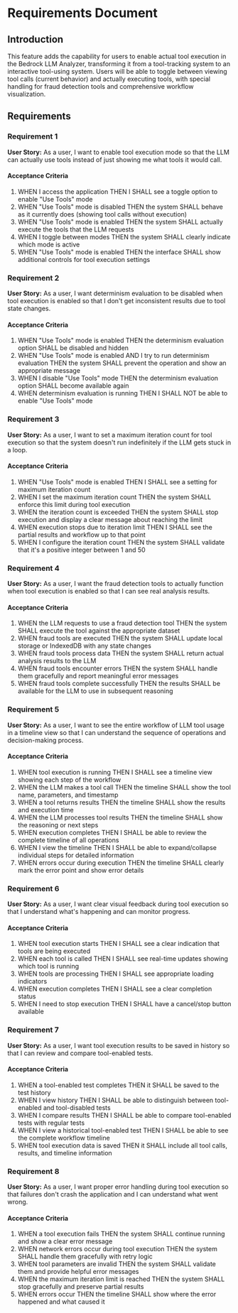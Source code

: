 # Requirements Document

## Introduction

This feature adds the capability for users to enable actual tool execution in the Bedrock LLM Analyzer, transforming it from a tool-tracking system to an interactive tool-using system. Users will be able to toggle between viewing tool calls (current behavior) and actually executing tools, with special handling for fraud detection tools and comprehensive workflow visualization.

## Requirements

### Requirement 1

**User Story:** As a user, I want to enable tool execution mode so that the LLM can actually use tools instead of just showing me what tools it would call.

#### Acceptance Criteria

1. WHEN I access the application THEN I SHALL see a toggle option to enable "Use Tools" mode
2. WHEN "Use Tools" mode is disabled THEN the system SHALL behave as it currently does (showing tool calls without execution)
3. WHEN "Use Tools" mode is enabled THEN the system SHALL actually execute the tools that the LLM requests
4. WHEN I toggle between modes THEN the system SHALL clearly indicate which mode is active
5. WHEN "Use Tools" mode is enabled THEN the interface SHALL show additional controls for tool execution settings

### Requirement 2

**User Story:** As a user, I want determinism evaluation to be disabled when tool execution is enabled so that I don't get inconsistent results due to tool state changes.

#### Acceptance Criteria

1. WHEN "Use Tools" mode is enabled THEN the determinism evaluation option SHALL be disabled and hidden
2. WHEN "Use Tools" mode is enabled AND I try to run determinism evaluation THEN the system SHALL prevent the operation and show an appropriate message
3. WHEN I disable "Use Tools" mode THEN the determinism evaluation option SHALL become available again
4. WHEN determinism evaluation is running THEN I SHALL NOT be able to enable "Use Tools" mode

### Requirement 3

**User Story:** As a user, I want to set a maximum iteration count for tool execution so that the system doesn't run indefinitely if the LLM gets stuck in a loop.

#### Acceptance Criteria

1. WHEN "Use Tools" mode is enabled THEN I SHALL see a setting for maximum iteration count
2. WHEN I set the maximum iteration count THEN the system SHALL enforce this limit during tool execution
3. WHEN the iteration count is exceeded THEN the system SHALL stop execution and display a clear message about reaching the limit
4. WHEN execution stops due to iteration limit THEN I SHALL see the partial results and workflow up to that point
5. WHEN I configure the iteration count THEN the system SHALL validate that it's a positive integer between 1 and 50

### Requirement 4

**User Story:** As a user, I want the fraud detection tools to actually function when tool execution is enabled so that I can see real analysis results.

#### Acceptance Criteria

1. WHEN the LLM requests to use a fraud detection tool THEN the system SHALL execute the tool against the appropriate dataset
2. WHEN fraud tools are executed THEN the system SHALL update local storage or IndexedDB with any state changes
3. WHEN fraud tools process data THEN the system SHALL return actual analysis results to the LLM
4. WHEN fraud tools encounter errors THEN the system SHALL handle them gracefully and report meaningful error messages
5. WHEN fraud tools complete successfully THEN the results SHALL be available for the LLM to use in subsequent reasoning

### Requirement 5

**User Story:** As a user, I want to see the entire workflow of LLM tool usage in a timeline view so that I can understand the sequence of operations and decision-making process.

#### Acceptance Criteria

1. WHEN tool execution is running THEN I SHALL see a timeline view showing each step of the workflow
2. WHEN the LLM makes a tool call THEN the timeline SHALL show the tool name, parameters, and timestamp
3. WHEN a tool returns results THEN the timeline SHALL show the results and execution time
4. WHEN the LLM processes tool results THEN the timeline SHALL show the reasoning or next steps
5. WHEN execution completes THEN I SHALL be able to review the complete timeline of all operations
6. WHEN I view the timeline THEN I SHALL be able to expand/collapse individual steps for detailed information
7. WHEN errors occur during execution THEN the timeline SHALL clearly mark the error point and show error details

### Requirement 6

**User Story:** As a user, I want clear visual feedback during tool execution so that I understand what's happening and can monitor progress.

#### Acceptance Criteria

1. WHEN tool execution starts THEN I SHALL see a clear indication that tools are being executed
2. WHEN each tool is called THEN I SHALL see real-time updates showing which tool is running
3. WHEN tools are processing THEN I SHALL see appropriate loading indicators
4. WHEN execution completes THEN I SHALL see a clear completion status
5. WHEN I need to stop execution THEN I SHALL have a cancel/stop button available

### Requirement 7

**User Story:** As a user, I want tool execution results to be saved in history so that I can review and compare tool-enabled tests.

#### Acceptance Criteria

1. WHEN a tool-enabled test completes THEN it SHALL be saved to the test history
2. WHEN I view history THEN I SHALL be able to distinguish between tool-enabled and tool-disabled tests
3. WHEN I compare results THEN I SHALL be able to compare tool-enabled tests with regular tests
4. WHEN I view a historical tool-enabled test THEN I SHALL be able to see the complete workflow timeline
5. WHEN tool execution data is saved THEN it SHALL include all tool calls, results, and timeline information

### Requirement 8

**User Story:** As a user, I want proper error handling during tool execution so that failures don't crash the application and I can understand what went wrong.

#### Acceptance Criteria

1. WHEN a tool execution fails THEN the system SHALL continue running and show a clear error message
2. WHEN network errors occur during tool execution THEN the system SHALL handle them gracefully with retry logic
3. WHEN tool parameters are invalid THEN the system SHALL validate them and provide helpful error messages
4. WHEN the maximum iteration limit is reached THEN the system SHALL stop gracefully and preserve partial results
5. WHEN errors occur THEN the timeline SHALL show where the error happened and what caused it